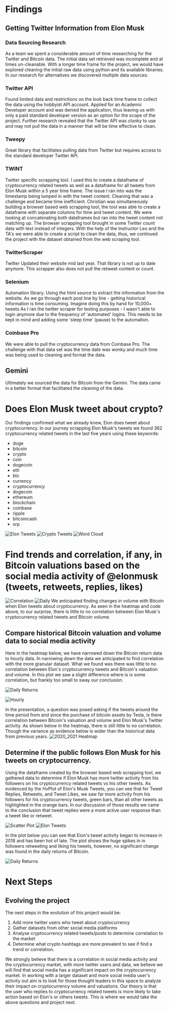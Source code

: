 # Findings

## Getting Twitter Information from Elon Musk
### Data Sourcing Research
As a team we spent a considerable amount of time researching for the Twitter and Bitcoin data. The initial data set retrieved was incomplete and at times un-cleanable. With a longer time frame for the project, we would have explored cleaning the initial raw data using python and its available libraries. In our research for alternatives we discovered multiple data sources:
### Twitter API
Found limited data and restrictions on the look back time frame to collect the data using the hobbyist API account. Applied for an Academic Developer account and was denied the application, thus leaving us with only a paid standard developer version as an option for the scope of the project. Further research revealed that the Twitter API was clunky to use and may not pull the data in a manner that will be time effective to clean.  

### Tweepy
Great library that facilitates pulling data from Twitter but requires access to the standard developer Twitter API.  

### TWINT
Twitter specific scrapping tool. I used this to create a dataframe of cryptocurrency related tweets as well as a dataframe for all tweets from Elon Musk within a 5 year time frame. The issue I ran into was the timestamp being lumped in with the tweet content. Cleaning that was a challenge and became time inefficient. Christian was simultaneously building a browser based web scrapping tool, the tool was able to create a dataframe with separate columns for time and tweet content. We were looking at concatenating both dataframes but ran into the tweet content not matching up. The browser scrapping tool brought in some Twitter count data with text instead of integers. With the help of the Instructor Leo and the TA's we were able to create a script to clean the data, thus, we continued the project with the dataset obtained from the web scraping tool.  

### TwitterScraper
Twitter Updated their website mid last year. That library is not up to date anymore. This scrapper also does not pull the retweet content or count.  

### Selenium
Automation library. Using the html source to extract the information from the website.
As we go through each post line by line - getting historical information is time consuming. Imagine doing this by hand for 10,000+ tweets
As I ran the twitter scraper for testing purposes - I wasn't able to login anymore due to the frequency of 'automated' logins. This needs to be kept in mind and adding some 'sleep time' (pause) to the automation.  

### Coinbase Pro
We were able to pull the cryptocurrency data from Coinbase Pro. The challenge with that data set was the time date was wonky and much time was being used to cleaning and format the data.  

## Gemini
Ultimately we sourced the data for Bitcoin from the Gemini. The data came in a better format that facilitated the cleaning of the data.  

# Does Elon Musk tweet about crypto?
Our findings confirmed what we already knew, Elon does tweet about cryptocurrency. 
In our journey scrapping Elon Musk's tweets we found 362 cryptocurrency related tweets in the last five years using these keywords:
- doge 
- bitcoin 
- crypto 
- coin 
- dogecoin 
- eth
- btc 
- currency 
- cryptocurrency 
- dogecoin
- ethereum
- blockchain
- coinbase
- ripple
- bitcoincash
- xrp

![Elon Tweets](Findings_Images/hvplot_bar_df.png)
![Crypto Tweets](Findings_Images/Bitcoin_Data.png)
![Word Cloud](Findings_Images/Word_Cloud.png)

# Find trends and correlation, if any, in Bitcoin valuations based on the social media activity of @elonmusk (tweets, retweets, replies, likes)
![Correlation](Findings_Images/correlation_code.PNG)
![Daily](Findings_Images/Heatmap_Daily.png)
We anticipated finding changes in volume with Bitcoin when Elon tweets about cryptocurrency.
As seen in the heatmap and code above, to our surprise, there is little to no correlation between Elon Musk's cryptocurrency related tweets and Bitcoin volume.


## Compare historical Bitcoin valuation and volume data to social media activity
Here in the heatmap below, we have narrowed down the Bitcoin return data to hourly data. In narrowing down the data we anticipated to find correlation with the more granular dataset. What we found was there was little to no correlation between Elon's cryptocurrency tweets and Bitcoin's valuation and volume. In this plot we saw a slight difference where is is some correlation, but frankly too small to sway our conclusion.



![Daily Returns](Findings_Images/daily_volume_with_elons_tweet_events.png)

![Hourly](Findings_Images/Heatmap_Hourly.png)

In the presentation, a question was posed asking if the tweets around the time period from and since the purchase of bitcoin assets by Tesla, is there correlation between Bitcoin's valuation and volume and Elon Musk's Twitter activity. As shown below in the heatmap, there is still little to no correlation. Though the variance as evidence below is wider than the historical data from previous years.
![2020_2021 Heatmap](Findings_Images/Heatmap_2020_2021.png)


## Determine if the public follows Elon Musk for his tweets on cryptocurrency.
Using the dataframe created by the browser based web scrapping tool, we gathered data to determine if Elon Musk has more twitter activity from his followers on his cryptocurrency related tweets vs his other tweets. As evidenced by the HvPlot of Elon's Musk Tweets, you can see that for Tweet Replies, Retweets, and Tweet Likes, we saw far more activity from his followers for his cryptocurrency tweets, green bars, than all other tweets as highlighted in the orange bars. In our discussion of those results we came to the conclusion that tweet replies were a more active user response than a tweet like or retweet.

![Scatter Plot](Findings_Images/Scatter_Plot_of_Elons_Tweet_Activity.png)
![Elon Tweets](Findings_Images/hvplot_bar_df.png)

In the plot below you can see that Elon's tweet activity began to increase in 2018 and has been hot of late. The plot shows the huge spikes in in followers retweeting and liking his tweets, however, no significant change was found in the daily returns of Bitcoin.

![Daily Returns](Findings_Images/Daily_Returns_vs_Elons_Tweets.png)

# Next Steps
## Evolving the project

 The next steps in the evolution of this project would be:
 
1. Add more twitter users who tweet about cryptocurrency
2. Gather datasets from other social media platforms 
3. Analyse cryptocurrency related tweets/posts to determine correlation to the market
3. Determine what crypto hashtags are more prevalent to see if find a trend or correlation.

We strongly believe that there is a correlation in social media activity and the cryptocurrency market, with more twitter users and data, we believe we will find that social media has a significant impact on the cryptocurrency market. In working with a larger dataset and more social media user's activity out aim is to look for those thought leaders in this space to analyze their impact on cryptocurrency volume and valuations.
Our theory is that the user who replies to cryptocurrency related tweets is more likely to take action based on Elon's or others tweets. This is where we would take the above questions and project next.
